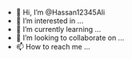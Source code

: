 - 👋 Hi, I’m @Hassan12345Ali
- 👀 I’m interested in ...
- 🌱 I’m currently learning ...
- 💞️ I’m looking to collaborate on ...
- 📫 How to reach me ...

<!---
Hassan12345Ali/Hassan12345Ali is a ✨ special ✨ repository because its `README.md` (this file) appears on your GitHub profile.
You can click the Preview link to take a look at your changes.
--->
